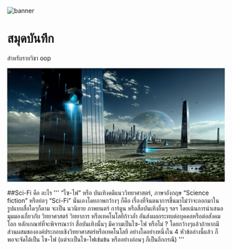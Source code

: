 ![banner](https://miro.medium.com/v2/resize:fit:3360/1*DMlKhqsvru2OMfHkBBBeUw.jpeg)

# สมุดบันทึก

สำหรับรายวิชา oop

![download banner](./banner1.jpg)

##Sci-Fi คือ อะไร 
'''
“ไซ-ไฟ” หรือ บันเทิงคดีแนววิทยาศาสตร์, ภาษาอังกฤษ “Science fiction” หรือย่อๆ “Sci-Fi” นั่นเองโดยภาพกว้างๆ ก็คือ เรื่องที่จินตนาการขึ้นมาไม่ว่าจะออกมาในรูปแบบสื่อใดๆก็ตาม จะเป็น นวนิยาย ภาพยนตร์ การ์ตูน หรือสื่อบันเทิงอื่นๆ ฯลฯ โดยเน้นการนำเสนอมุมมองเกี่ยวกับ วิทยาศาสตร์ วิทยาการ หรือเทคโนโลยีก้าวล้ำ อันส่งผลกระทบต่อบุคคลหรือต่อสังคมโลก หลักเกณฑ์ที่จะพิจารณาว่า สื่อบันเทิงนั้นๆ มีความเป็นไซ-ไฟ หรือไม่ ? โดยกว้างๆแล้วถ้าหากมีส่วนผสมขององค์ประกอบเชิงวิทยาศาสตร์หรือเทคโนโลยี อย่างใดอย่างหนึ่งใน 4 หัวข้อล่างนี้แล้ว ก็พอจะจัดได้เป็น ไซ-ไฟ (แต่จะเป็นไซ-ไฟเข้มข้น หรืออย่างอ่อนๆ ก็เป็นอีกกรณี)
'''
